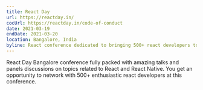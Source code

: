 ```yaml
---
title: React Day
url: https://reactday.in/
cocUrl: https://reactday.in/code-of-conduct
date: 2021-03-19
endDate: 2021-03-20
location: Bangalore, India
byline: React conference dedicated to bringing 500+ react developers together
---
```


React Day Bangalore conference fully packed with amazing talks and panels discussions on topics related to React and React Native. You get an opportunity to network with 500+ enthusiastic react developers at this conference.
